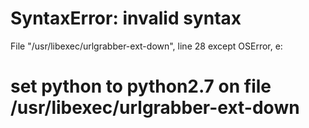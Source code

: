 # SyntaxError: invalid syntax
  File "/usr/libexec/urlgrabber-ext-down", line 28
    except OSError, e:

# set python to python2.7 on file /usr/libexec/urlgrabber-ext-down

